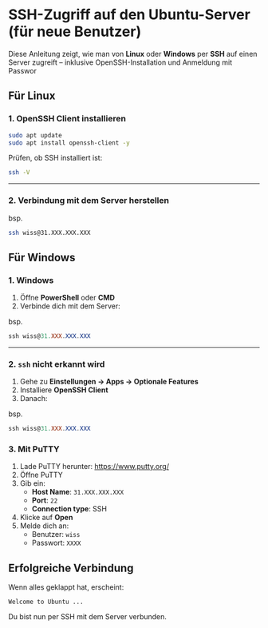 
# SSH-Zugriff auf den Ubuntu-Server (für neue Benutzer)

Diese Anleitung zeigt, wie man von **Linux** oder **Windows** per **SSH** auf einen Server zugreift – inklusive OpenSSH-Installation und Anmeldung mit Passwor


## Für Linux

### 1. OpenSSH Client installieren

```bash
sudo apt update
sudo apt install openssh-client -y
```

Prüfen, ob SSH installiert ist:

```bash
ssh -V
```

---

### 2. Verbindung mit dem Server herstellen
bsp.
```bash
ssh wiss@31.XXX.XXX.XXX
```

##  Für Windows

### 1. Windows

1. Öffne **PowerShell** oder **CMD**
2. Verbinde dich mit dem Server:

bsp.
```powershell
ssh wiss@31.XXX.XXX.XXX
```

---

### 2. `ssh` nicht erkannt wird

1. Gehe zu **Einstellungen → Apps → Optionale Features**
2. Installiere **OpenSSH Client**
3. Danach:

bsp.
```powershell
ssh wiss@31.XXX.XXX.XXX
```

### 3. Mit PuTTY

1. Lade PuTTY herunter: https://www.putty.org/
2. Öffne PuTTY
3. Gib ein:
   - **Host Name**: `31.XXX.XXX.XXX`
   - **Port**: `22`
   - **Connection type**: SSH
4. Klicke auf **Open**
5. Melde dich an:
   - Benutzer: `wiss`
   - Passwort: `XXXX`


## Erfolgreiche Verbindung

Wenn alles geklappt hat, erscheint:

```
Welcome to Ubuntu ...
```

Du bist nun per SSH mit dem Server verbunden.
